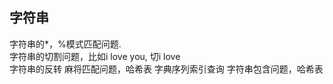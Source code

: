 字符串
---------
字符串的*，%模式匹配问题.   
字符串的切割问题，比如i love you, 切i love  
字符串的反转
麻将匹配问题，哈希表
字典序列索引查询
字符串包含问题，哈希表


